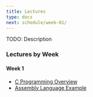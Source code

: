 ```yaml
---
title: Lectures
type: docs
next: schedule/week-01/
---
```


TODO: Description

### Lectures by Week

#### Week 1
- [C Programming Overview](c-programming/)
- [Assembly Language Example](assembly-lecture/)
